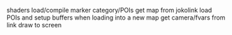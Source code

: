 shaders load/compile
marker category/POIs
get map from jokolink
load POIs and setup buffers when loading into a new map
get camera/fvars from link
draw to screen

